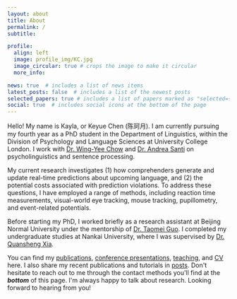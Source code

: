 ```yaml
---
layout: about
title: About
permalink: /
subtitle: 

profile:
  align: left
  image: profile_img/KC.jpg
  image_circular: true # crops the image to make it circular
  more_info: 

news: true  # includes a list of news items
latest_posts: false  # includes a list of the newest posts
selected_papers: true # includes a list of papers marked as "selected={true}"
social: true  # includes social icons at the bottom of the page
---
```


Hello! My name is Kayla, or Keyue Chen (陈珂月). I am currently pursuing my fourth year as a PhD student in the Department of Linguistics, within the Division of Psychology and Language Sciences at University College London. I work with [Dr. Wing-Yee Chow](https://www.ucl.ac.uk/~ucjtwyc/Home.html) and [Dr. Andrea Santi](https://profiles.ucl.ac.uk/34103-andrea-santi/about) on psycholinguistics and sentence processing. 

My current research investigates (1) how comprehenders generate and update real-time predictions about upcoming language, and (2) the potential costs associated with prediction violations. To address these questions, I have employed a range of methods, including reaction time measurements, visual-world eye tracking, mouse tracking, pupillometry, and event-related potentials. 

Before starting my PhD, I worked briefly as a research assistant at Beijing Normal University under the mentorship of [Dr. Taomei Guo](https://brain.bnu.edu.cn/English/Faculty/CurrentFaculty/Gzz/d7ea1219c8074270bba5c736af040ba7.htm). I completed my undergraduate studies at Nankai University, where I was supervised by [Dr. Quansheng Xia](https://hyxy.nankai.edu.cn/info/1253/2778.htm). 

You can find my [publications](https://keyue-c.github.io/publications/), [conference presentations](https://keyue-c.github.io/conference/), [teaching](https://keyue-c.github.io/teaching/), and [CV](https://keyue-c.github.io/cv/) here. I also share my recent publications and tutorials in [posts](https://keyue-c.github.io/blog/). Don't hesitate to reach out to me through the contact methods you'll find at the ***bottom*** of this page. I'm always happy to talk about research. Looking forward to hearing from you! 